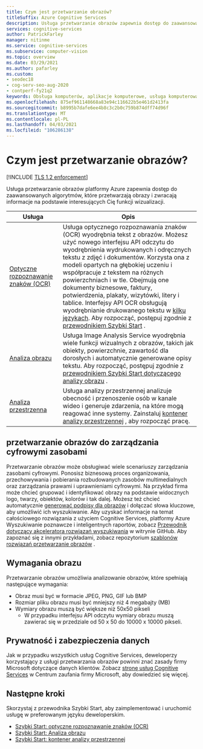 ```yaml
---
title: Czym jest przetwarzanie obrazów?
titleSuffix: Azure Cognitive Services
description: Usługa przetwarzanie obrazów zapewnia dostęp do zaawansowanych algorytmów przetwarzania obrazów i zwracania informacji.
services: cognitive-services
author: PatrickFarley
manager: nitinme
ms.service: cognitive-services
ms.subservice: computer-vision
ms.topic: overview
ms.date: 03/29/2021
ms.author: pafarley
ms.custom:
- seodec18
- cog-serv-seo-aug-2020
- contperf-fy21q2
keywords: Obsługa komputerów, aplikacje komputerowe, usługa komputerowa
ms.openlocfilehash: 875ef961148668a83e94c116622b5e461d2413fa
ms.sourcegitcommit: b8995b7dafe6ee4b8c3c2b0c759b874dff74d96f
ms.translationtype: MT
ms.contentlocale: pl-PL
ms.lasthandoff: 04/03/2021
ms.locfileid: "106286138"
---
```

# <a name="what-is-computer-vision"></a>Czym jest przetwarzanie obrazów?

[!INCLUDE [TLS 1.2 enforcement](../../../includes/cognitive-services-tls-announcement.md)]

Usługa przetwarzanie obrazów platformy Azure zapewnia dostęp do zaawansowanych algorytmów, które przetwarzają obrazy i zwracają informacje na podstawie interesujących Cię funkcji wizualizacji. 

| Usługa|Opis|
|---|---|
|[Optyczne rozpoznawanie znaków (OCR)](overview-ocr.md)|Usługa optycznego rozpoznawania znaków (OCR) wyodrębnia tekst z obrazów. Możesz użyć nowego interfejsu API odczytu do wyodrębnienia wydrukowanych i odręcznych tekstu z zdjęć i dokumentów. Korzysta ona z modeli opartych na głębokiej uczeniu i współpracuje z tekstem na różnych powierzchniach i w tle. Obejmują one dokumenty biznesowe, faktury, potwierdzenia, plakaty, wizytówki, litery i tablice. Interfejsy API OCR obsługują wyodrębnianie drukowanego tekstu w [kilku językach](./language-support.md). Aby rozpocząć, postępuj zgodnie z [przewodnikiem Szybki Start](quickstarts-sdk/client-library.md) .|
|[Analiza obrazu](overview-image-analysis.md)| Usługa Image Analysis Service wyodrębnia wiele funkcji wizualnych z obrazów, takich jak obiekty, powierzchnie, zawartość dla dorosłych i automatycznie generowane opisy tekstu. Aby rozpocząć, postępuj zgodnie z [przewodnikiem Szybki Start dotyczącego analizy obrazu](quickstarts-sdk/image-analysis-client-library.md) .|
| [Analiza przestrzenna](intro-to-spatial-analysis-public-preview.md)| Usługa analizy przestrzennej analizuje obecność i przenoszenie osób w kanale wideo i generuje zdarzenia, na które mogą reagować inne systemy. Zainstaluj [kontener analizy przestrzennej](spatial-analysis-container.md) , aby rozpocząć pracę.|

## <a name="computer-vision-for-digital-asset-management"></a>przetwarzanie obrazów do zarządzania cyfrowymi zasobami

Przetwarzanie obrazów może obsługiwać wiele scenariuszy zarządzania zasobami cyfrowymi. Ponosisz biznesową proces organizowania, przechowywania i pobierania rozbudowanych zasobów multimedialnych oraz zarządzania prawami i uprawnieniami cyfrowymi. Na przykład firma może chcieć grupować i identyfikować obrazy na podstawie widocznych logo, twarzy, obiektów, kolorów i tak dalej. Możesz też chcieć automatycznie [generować podpisy dla obrazów](./Tutorials/storage-lab-tutorial.md) i dołączać słowa kluczowe, aby umożliwić ich wyszukiwanie. Aby uzyskać informacje na temat całościowego rozwiązania z użyciem Cognitive Services, platformy Azure Wyszukiwanie poznawcze i inteligentnych raportów, zobacz [Przewodnik dotyczący akceleratora rozwiązań wyszukiwania](https://github.com/Azure-Samples/azure-search-knowledge-mining) w witrynie GitHub. Aby zapoznać się z innymi przykładami, zobacz repozytorium [szablonów rozwiązań przetwarzanie obrazów](https://github.com/Azure-Samples/Cognitive-Services-Vision-Solution-Templates) .

## <a name="image-requirements"></a>Wymagania obrazu

Przetwarzanie obrazów umożliwia analizowanie obrazów, które spełniają następujące wymagania:

- Obraz musi być w formacie JPEG, PNG, GIF lub BMP
- Rozmiar pliku obrazu musi być mniejszy niż 4 megabajty (MB)
- Wymiary obrazu muszą być większe niż 50x50 pikseli
  - W przypadku interfejsu API odczytu wymiary obrazu muszą zawierać się w przedziale od 50 x 50 do 10000 x 10000 pikseli.

## <a name="data-privacy-and-security"></a>Prywatność i zabezpieczenia danych

Jak w przypadku wszystkich usług Cognitive Services, deweloperzy korzystający z usługi przetwarzania obrazów powinni znać zasady firmy Microsoft dotyczące danych klientów. Zobacz [stronę usług Cognitive Services](https://www.microsoft.com/trustcenter/cloudservices/cognitiveservices) w Centrum zaufania firmy Microsoft, aby dowiedzieć się więcej.

## <a name="next-steps"></a>Następne kroki

Skorzystaj z przewodnika Szybki Start, aby zaimplementować i uruchomić usługę w preferowanym języku deweloperskim.

* [Szybki Start: optyczne rozpoznawanie znaków (OCR)](quickstarts-sdk/client-library.md)
* [Szybki Start: Analiza obrazu](quickstarts-sdk/image-analysis-client-library.md)
* [Szybki Start: kontener analizy przestrzennej](spatial-analysis-container.md)
